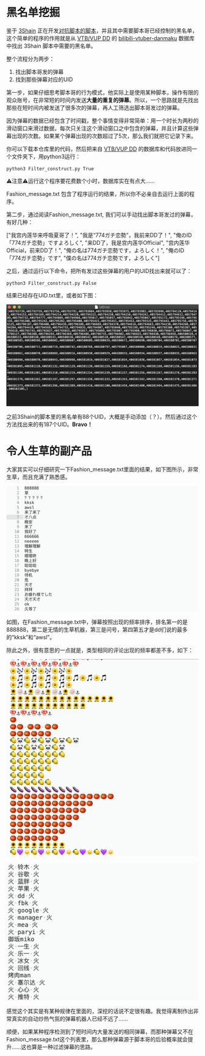 # 黑名单挖掘
鉴于 [3Shain](https://gist.github.com/3Shain) 正在开发[对抗脚本的脚本](https://gist.github.com/3Shain/e831b4b15999600994521c59e6f98708)，并且其中需要脚本哥已经控制的黑名单，这个简单的程序的作用就是从 [VTB/VUP DD](https://github.com/bilibili-dd-center) 的 [bilibili-vtuber-danmaku](https://github.com/bilibili-dd-center/bilibili-vtuber-danmaku) 数据库中找出 3Shain 脚本中需要的黑名单。

整个流程分为两步：
1. 找出脚本哥发的弹幕
2. 找到那些弹幕对应的UID

第一步，如果仔细思考脚本哥的行为模式，他实际上是使用某种脚本，操作有限的观众账号，在非常短的时间内发送**大量的重复的弹幕**。所以，一个思路就是先找出那些在短时间内被发送了很多次的弹幕，再人工筛选出脚本哥发过的弹幕。

因为弹幕的数据已经包含了时间戳，整个事情变得非常简单：用一个时长为两秒的滑动窗口来滑过数据，每次只关注这个滑动窗口之中包含的弹幕，并且计算这些弹幕出现的次数。如果某个弹幕出现的次数超过了5次，那么我们就把它记录下来。

你可以下载本仓库里的代码，然后把来自 [VTB/VUP DD](https://github.com/bilibili-dd-center) 的数据库和代码放进同一个文件夹下，用python3运行：

```
python3 Filter_construct.py True
```

⚠️注意⚠️运行这个程序要花费数个小时，数据库实在有点大......

Fashion_message.txt 包含了程序运行的结果，所以你不必亲自去运行上面的程序。

第二步，通过阅读Fashion_message.txt, 我们可以手动找出脚本哥发过的弹幕，有好几种：

["我宫内莲华来呼吸夏哥了！",
"我是“774ガチ恋勢”，我前来DD了！",
"俺のID「774ガチ恋勢」ですよろしく",
"来DD了，我是宫内莲华Official", 
"宫内莲华Official，前来DD了！",
"俺の名は774ガチ恋勢です，よろしく！",
"俺のID「774ガチ恋勢」です",
"僕の名は774ガチ恋勢です，よろしく"]

之后，通过运行以下命令，把所有发过这些弹幕的用户的UID找出来就可以了：

```
python3 Filter_construct.py False
```

结果已经存在UID.txt里，或者如下图：

<p>
    <img src="image/UIDs.png"/>
</p>

之前3Shain的脚本里的黑名单有88个UID，大概是手动添加（？）。然后通过这个方法找出来的有187个UID。**Bravo！**

# 令人生草的副产品

大家其实可以仔细研究一下Fashion_message.txt里面的结果，如下图所示，非常生草，而且充满了熟悉感。

<p>
    <img src="image/sample1.png"/>
</p>

如图，在Fashion_message.txt中，弹幕按照出现的频率排序，排名第一的是888888，第二是无情的生草机器，第三是问号，第四第五才是dd们说的最多的“kksk”和“awsl”。

除此之外，很有意思的一点就是，类型相同的评论出现的频率都差不多，如下：

<p>
    <img src="image/sample2.png"/>
</p>


<p>
    <img src="image/sample3.png"/>
</p>

感觉这个其实是有某种规律在里面的，深挖的话说不定很有趣。我觉得离制作出非常真实的自动炒热气氛的弹幕机器人已经不远了......

顺便，如果某种程序检测到了短时间内大量发送的相同弹幕，而那种弹幕又不在Fashion_message.txt这个列表里，那么那种弹幕源于脚本哥的后验概率就会提升......这也算是一种过滤弹幕的思路。
